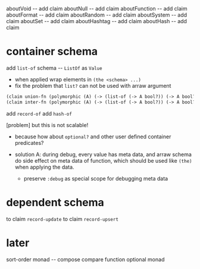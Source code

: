 aboutVoid -- add claim
aboutNull -- add claim
aboutFunction -- add claim
aboutFormat -- add claim
aboutRandom -- add claim
aboutSystem -- add claim
aboutSet -- add claim
aboutHashtag -- add claim
aboutHash -- add claim

# container schema

add `list-of` schema -- `ListOf` as `Value`

- when applied wrap elements in `(the <schema> ...)`
- fix the problem that `list?` can not be used with arraw argument

```scheme
(claim union-fn (polymorphic (A) (-> (list-of (-> A bool?)) (-> A bool?))))
(claim inter-fn (polymorphic (A) (-> (list-of (-> A bool?)) (-> A bool?))))
```

add `record-of`
add `hash-of`

[problem] but this is not scalable!

- because how about `optional?` and other user defined container predicates?

- solution A: during debug, every value has meta data,
  and arraw schema do side effect on meta data of function,
  which should be used like `(the)` when applying the data.

  - preserve `:debug` as special scope for debugging meta data

# dependent schema

to claim `record-update`
to claim `record-upsert`

# later

sort-order monad -- compose compare function
optional monad
